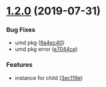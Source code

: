 <a name="1.2.0"></a>
# [1.2.0](https://github.com/windyGex/roy/compare/1.1.0...1.2.0) (2019-07-31)


### Bug Fixes

* umd pkg ([9a4ec40](https://github.com/windyGex/roy/commit/9a4ec40))
* umd pkg error ([e7044ce](https://github.com/windyGex/roy/commit/e7044ce))


### Features

* instance for child ([3ec119e](https://github.com/windyGex/roy/commit/3ec119e))



